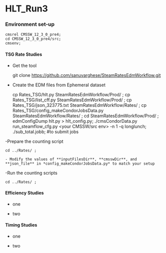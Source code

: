 # HLT_Run3


### Environment set-up

	cmsrel CMSSW_12_3_0_pre4;
	cd CMSSW_12_3_0_pre4/src;
	cmsenv;

#### TSG Rate Studies
- Get the tool

	git clone https://github.com/sanuvarghese/SteamRatesEdmWorkflow.git 

- Create the EDM files from Ephemeral dataset

	cp Rates_TSG/hlt.py SteamRatesEdmWorkflow/Prod/ ;
	cp Rates_TSG/list_cff.py SteamRatesEdmWorkflow/Prod/ ;
	cp Rates_TSG/json_323775.txt SteamRatesEdmWorkflow/Rates/ ;
	cp Rates_TSG/config_makeCondorJobsData.py SteamRatesEdmWorkflow/Rates/ ;
	cd SteamRatesEdmWorkflow/Prod/ ;
	edmConfigDump hlt.py > hlt_config.py;
	./cmsCondorData.py run_steamflow_cfg.py <your CMSSW/src env> <Where you will store EDM files> -n 1 -q longlunch;
	./sub_total.jobb; #to submit jobs

-Prepare the counting script

	cd ../Rates/ ;

	- Modify the values of **inputFilesDir**, **cmsswDir**, and **json_file** in *config_makeCondorJobsData.py* to match your setup

-Run the counting scripts

	cd ../Rates/ ;
	

#### Efficiency Studies

- one 

- two

#### Timing Studies

- one 

- two
